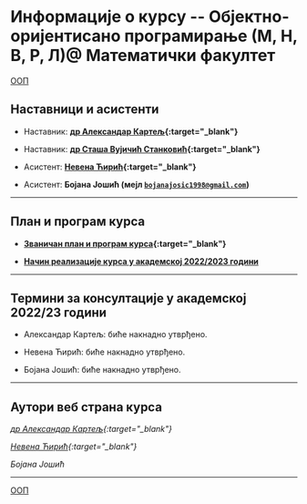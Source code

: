 # Информације о курсу -- Објектно-оријентисано програмирање  (М, Н, В, Р, Л)@ Математички факултет

[ООП](../README.md)

## Наставници и асистенти  

* Наставник: **[др Александар Картељ](https://poincare.matf.bg.ac.rs/~aleksandar.kartelj/){:target="_blank"}**

* Наставник: **[др Сташа Вујичић Станковић](http://poincare.matf.bg.ac.rs/~stasa.vujicic.stankovic/){:target="_blank"}**

* Асистент: **[Невена Ћирић](http://poincare.matf.bg.ac.rs/~nevena.ciric){:target="_blank"}**

* Асистент: **Бојана Јошић (мејл <code>bojanajosic1998@gmail.com</code>)**

---

## План и програм курса

* **[Званичан план и програм курса](http://www.math.rs/files/RM04_-_Objektno_orijentisano_programiranje.pdf){:target="_blank"}**

* **[Начин реализације курса у академској 2022/2023 години](Nacin-realizacije-kursa.md)**

---

## Термини за консултације у академској 2022/23 години

* Александар Картељ: биће накнадно утврђено.

* Невена Ћирић: биће накнадно утврђено.  

* Бојана Јошић: биће накнадно утврђено.

---

## Аутори веб страна курса

  *[др Александар Картељ](https://poincare.matf.bg.ac.rs/~aleksandar.kartelj/){:target="_blank"}*

  *[Невена Ћирић](http://poincare.matf.bg.ac.rs/~nevena.ciric){:target="_blank"}*

  *Бојана Јошић*

---

[ООП](../README.md)
